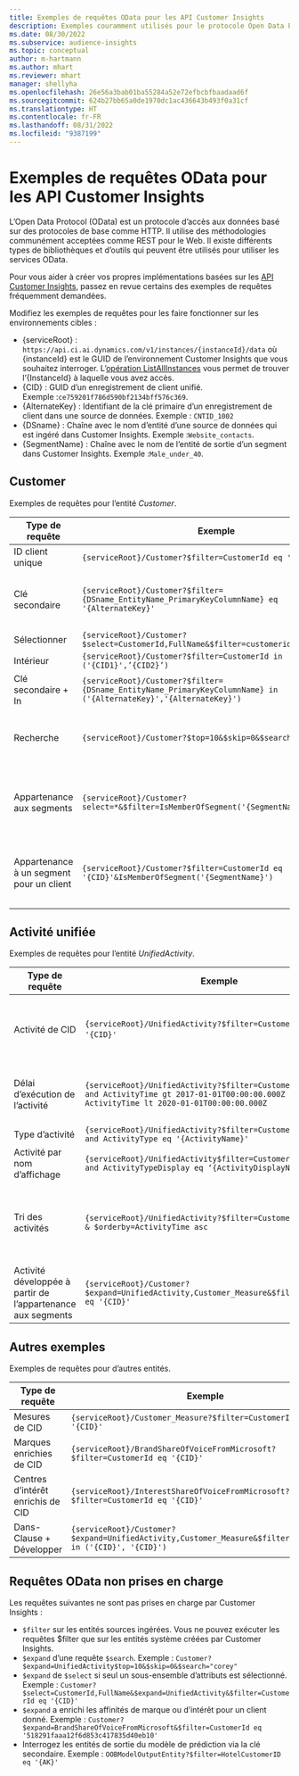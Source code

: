 ```yaml
---
title: Exemples de requêtes OData pour les API Customer Insights
description: Exemples couramment utilisés pour le protocole Open Data Protocol (OData) pour interroger les API Customer Insights afin d’examiner les données.
ms.date: 08/30/2022
ms.subservice: audience-insights
ms.topic: conceptual
author: m-hartmann
ms.author: mhart
ms.reviewer: mhart
manager: shellyha
ms.openlocfilehash: 26e56a3bab01ba55284a52e72efbcbfbaadaad6f
ms.sourcegitcommit: 624b27bb65a0de1970dc1ac436643b493f0a31cf
ms.translationtype: HT
ms.contentlocale: fr-FR
ms.lasthandoff: 08/31/2022
ms.locfileid: "9387199"
---
```

# <a name="odata-query-examples-for-customer-insights-apis"></a>Exemples de requêtes OData pour les API Customer Insights

L’Open Data Protocol (OData) est un protocole d’accès aux données basé sur des protocoles de base comme HTTP. Il utilise des méthodologies communément acceptées comme REST pour le Web. Il existe différents types de bibliothèques et d’outils qui peuvent être utilisés pour utiliser les services OData.

Pour vous aider à créer vos propres implémentations basées sur les [API Customer Insights](apis.md), passez en revue certains des exemples de requêtes fréquemment demandées.

Modifiez les exemples de requêtes pour les faire fonctionner sur les environnements cibles :

- {serviceRoot} : `https://api.ci.ai.dynamics.com/v1/instances/{instanceId}/data` où {instanceId} est le GUID de l’environnement Customer Insights que vous souhaitez interroger. L’[opération ListAllInstances](https://developer.ci.ai.dynamics.com/api-details#api=CustomerInsights&operation=Get-all-instances) vous permet de trouver l’{InstanceId} à laquelle vous avez accès.
- {CID} : GUID d’un enregistrement de client unifié. Exemple :`ce759201f786d590bf2134bff576c369`.
- {AlternateKey} : Identifiant de la clé primaire d’un enregistrement de client dans une source de données. Exemple : `CNTID_1002`
- {DSname} : Chaîne avec le nom d’entité d’une source de données qui est ingéré dans Customer Insights. Exemple :`Website_contacts`.
- {SegmentName} : Chaîne avec le nom de l’entité de sortie d’un segment dans Customer Insights. Exemple :`Male_under_40`.

## <a name="customer"></a>Customer

Exemples de requêtes pour l’entité *Customer*.

|Type de requête |Exemple  | Note  |
|---------|---------|---------|
|ID client unique     | `{serviceRoot}/Customer?$filter=CustomerId eq '{CID}'`          |  |
|Clé secondaire    | `{serviceRoot}/Customer?$filter={DSname_EntityName_PrimaryKeyColumnName} eq '{AlternateKey}'`         |  Les clés secondaires persistent dans l’entité client unifiée       |
|Sélectionner   | `{serviceRoot}/Customer?$select=CustomerId,FullName&$filter=customerid eq '1'`        |         |
|Intérieur    | `{serviceRoot}/Customer?$filter=CustomerId in ('{CID1}',’{CID2}’)`        |         |
|Clé secondaire + In   | `{serviceRoot}/Customer?$filter={DSname_EntityName_PrimaryKeyColumnName} in ('{AlternateKey}','{AlternateKey}')`         |         |
|Recherche  | `{serviceRoot}/Customer?$top=10&$skip=0&$search="string"`        |   Renvoie les 10 premiers résultats pour une chaîne de recherche      |
|Appartenance aux segments  | `{serviceRoot}/Customer?select=*&$filter=IsMemberOfSegment('{SegmentName}')&$top=10`     | Renvoie un nombre prédéfini de lignes à partir de l’entité de segmentation.      |
|Appartenance à un segment pour un client | `{serviceRoot}/Customer?$filter=CustomerId eq '{CID}'&IsMemberOfSegment('{SegmentName}')`     | Renvoie le profil du client s’il est membre du segment donné     |

## <a name="unified-activity"></a>Activité unifiée

Exemples de requêtes pour l’entité *UnifiedActivity*.

|Type de requête |Exemple  | Note  |
|---------|---------|---------|
|Activité de CID     | `{serviceRoot}/UnifiedActivity?$filter=CustomerId eq '{CID}'`          | Répertorie les activités d’un profil client spécifique |
|Délai d’exécution de l’activité    | `{serviceRoot}/UnifiedActivity?$filter=CustomerId eq '{CID}' and ActivityTime gt 2017-01-01T00:00:00.000Z and ActivityTime lt 2020-01-01T00:00:00.000Z`     |  Activités d’un profil client dans un délai d’exécution       |
|Type d’activité    |   `{serviceRoot}/UnifiedActivity?$filter=CustomerId eq '{CID}' and ActivityType eq '{ActivityName}'`        |         |
|Activité par nom d’affichage     | `{serviceRoot}/UnifiedActivity$filter=CustomerId eq ‘{CID}’ and ActivityTypeDisplay eq ‘{ActivityDisplayName}’`        | |
|Tri des activités    | `{serviceRoot}/UnifiedActivity?$filter=CustomerId eq ‘{CID}’ & $orderby=ActivityTime asc`     |  Trier les activités dans l’ordre croissant ou décroissant       |
|Activité développée à partir de l’appartenance aux segments  |   `{serviceRoot}/Customer?$expand=UnifiedActivity,Customer_Measure&$filter=CustomerId eq '{CID}'`     |         |

## <a name="other-examples"></a>Autres exemples

Exemples de requêtes pour d’autres entités.

|Type de requête |Exemple  | Note  |
|---------|---------|---------|
|Mesures de CID    | `{serviceRoot}/Customer_Measure?$filter=CustomerId eq '{CID}'`          |  |
|Marques enrichies de CID    | `{serviceRoot}/BrandShareOfVoiceFromMicrosoft?$filter=CustomerId eq '{CID}'`  |       |
|Centres d’intérêt enrichis de CID    |   `{serviceRoot}/InterestShareOfVoiceFromMicrosoft?$filter=CustomerId eq '{CID}'`       |         |
|Dans-Clause + Développer     | `{serviceRoot}/Customer?$expand=UnifiedActivity,Customer_Measure&$filter=CustomerId in ('{CID}', '{CID}')`         | |

## <a name="not-supported-odata-queries"></a>Requêtes OData non prises en charge

Les requêtes suivantes ne sont pas prises en charge par Customer Insights :

- `$filter` sur les entités sources ingérées. Vous ne pouvez exécuter les requêtes $filter que sur les entités système créées par Customer Insights.
- `$expand` d’une requête `$search`. Exemple : `Customer?$expand=UnifiedActivity$top=10&$skip=0&$search="corey"`
- `$expand` de `$select` si seul un sous-ensemble d’attributs est sélectionné. Exemple : `Customer?$select=CustomerId,FullName&$expand=UnifiedActivity&$filter=CustomerId eq '{CID}'`
- `$expand` a enrichi les affinités de marque ou d’intérêt pour un client donné. Exemple : `Customer?$expand=BrandShareOfVoiceFromMicrosoft&$filter=CustomerId eq '518291faaa12f6d853c417835d40eb10'`
- Interrogez les entités de sortie du modèle de prédiction via la clé secondaire. Exemple : `OOBModelOutputEntity?$filter=HotelCustomerID eq '{AK}'`
